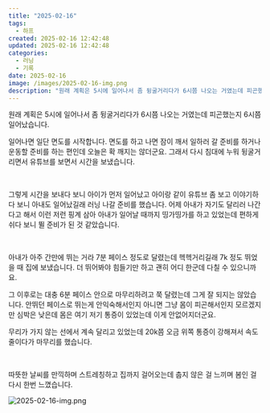 ```yaml
---
title: "2025-02-16"
tags:
  - 하프
created: 2025-02-16 12:42:48
updated: 2025-02-16 12:42:48
categories:
  - 러닝
  - 기록
date: 2025-02-16
image: /images/2025-02-16-img.png
description: "원래 계획은 5시에 일어나서 좀 뒹굴거리다가 6시쯤 나오는 거였는데 피곤했는지 6시쯤 일어났습니다. 일어나면 일단 면도를 시작합니다. 면도를 하고 나면 잠이 깨서 일하러 갈 준비를 하거나 운동할 준비를 하는 편인데 오늘은 확 깨지는 않더군요. 그래서 다시 침대에 누워 뒹굴거리면서 유튜브"
---
```


원래 계획은 5시에 일어나서 좀 뒹굴거리다가 6시쯤 나오는 거였는데 피곤했는지 6시쯤 일어났습니다.

일어나면 일단 면도를 시작합니다. 면도를 하고 나면 잠이 깨서 일하러 갈 준비를 하거나 운동할 준비를 하는 편인데 오늘은 확 깨지는 않더군요. 그래서 다시 침대에 누워 뒹굴거리면서 유튜브를 보면서 시간을 보냈습니다.

 

그렇게 시간을 보내다 보니 아이가 먼저 일어났고 아이랑 같이 유튜브 좀 보고 이야기하다 보니 아내도 일어났길래 러닝 나갈 준비를 했습니다. 어제 아내가 자기도 달리러 나간다고 해서 이런 저런 핑계 삼아 아내가 일어날 때까지 띵가띵가를 하고 있었는데 편하게 쉬다 보니 뛸 준비가 된 것 같았습니다.

 

아내가 아주 간만에 뛰는 거라 7분 페이스 정도로 달렸는데 헥헥거리길래 7k 정도 뛰었을 때 집에 보냈습니다. 더 뛰어봐야 힘들기만 하고 괜히 어디 한군데 다칠 수 있으니까요.

그 이후로는 대충 6분 페이스 안으로 마무리하려고 쭉 달렸는데 그게 잘 되지는 않았습니다. 안뛰던 페이스로 뛰는게 안익숙해서인지 아니면 그냥 몸이 피곤해서인지 모르겠지만 심박은 낮은데 몸은 여기 저기 통증이 있었는데 이게 안없어지더군요.

무리가 가지 않는 선에서 계속 달리고 있었는데 20k쯤 오금 위쪽 통증이 강해져서 속도 줄이다가 마무리를 했습니다.

 

따뜻한 날씨를 만끽하며 스트레칭하고 집까지 걸어오는데 춥지 않은 걸 느끼며 봄인 걸 다시 한번 느꼈습니다.

 
 ![2025-02-16-img.png](/images/2025-02-16-img.png)
